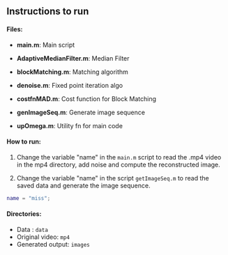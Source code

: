 ## Instructions to run

#### Files:

- **main.m**: Main script

- **AdaptiveMedianFilter.m**: Median Filter

- **blockMatching.m**: Matching algorithm

- **denoise.m**: Fixed point iteration algo 

- **costfnMAD.m**: Cost function for Block Matching

- **genImageSeq.m**: Generate image sequence

- **upOmega.m**: Utility fn for main code



#### How to run:


1. Change the variable "name" in the `main.m` script to read the .mp4 video in the mp4 directory, add noise and compute the reconstructed image.

2. Change the variable "name" in the script `getImageSeq.m` to read the saved data and generate the image sequence.

```matlab
name = "miss";
```




#### Directories: 

- Data : `data`
- Original video: `mp4`
- Generated output: `images`